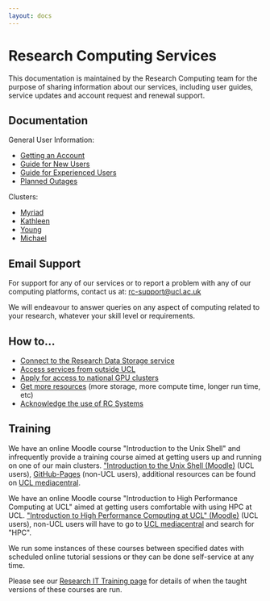 ```yaml
---
layout: docs
---
```


# Research Computing Services

This documentation is maintained by the Research Computing team for the purpose
of sharing information about our services, including user guides,
service updates and account request and renewal support.

## Documentation

General User Information:

- [Getting an Account](Account_Services.md)
- [Guide for New Users](New_Users.md)
- [Guide for Experienced Users](Experienced_Users.md)
- [Planned Outages](Planned_Outages.md)

Clusters:

- [Myriad](Clusters/Myriad.md)
- [Kathleen](Clusters/Kathleen.md)
- [Young](Clusters/Young.md)
- [Michael](Clusters/Michael.md)

## Email Support

For support for any of our services or to report a problem with any of our computing platforms, contact us at: [rc-support@ucl.ac.uk](mailto:rc-support@ucl.ac.uk)

We will endeavour to answer queries on any aspect of computing related to your research,
whatever your skill level or requirements.

## How to...

- [Connect to the Research Data Storage service](https://www.ucl.ac.uk/isd/how-to/rdss-myriad-data-storage-transfer-service)
- [Access services from outside UCL](howto.md#logging-in-from-outside-the-ucl-firewall)
- [Apply for access to national GPU clusters](Supplementary/GPU_Clusters.md)
- [Get more resources](Additional_Resource_Requests.md) (more storage, more
  compute time, longer run time, etc)
- [Acknowledge the use of RC Systems](Clusters/Acknowledging_RC_Systems.md)

## Training

We have an online Moodle course "Introduction to the Unix Shell" and
infrequently provide a training course aimed at getting users up and running on
one of our main clusters. ["Introduction to the Unix Shell (Moodle)](https://moodle.ucl.ac.uk/course/view.php?id=12953) (UCL users), [GitHub-Pages](http://rits.github-pages.ucl.ac.uk/intro-unix-shell/index.html) (non-UCL users), additional resources can be found on [UCL mediacentral](https://mediacentral.ucl.ac.uk).

We have an online Moodle course "Introduction to High Performance Computing at UCL" aimed at 
getting users comfortable with using HPC at UCL. ["Introduction to High Performance Computing at UCL" (Moodle)](https://moodle.ucl.ac.uk/course/view.php?id=33216) 
(UCL users), non-UCL users will have to go to [UCL mediacentral](https://mediacentral.ucl.ac.uk) 
and search for "HPC". 

We run some instances of these courses between specified dates with scheduled 
online tutorial sessions or they can be done self-service at any time.

Please see our
[Research IT Training page](https://www.ucl.ac.uk/advanced-research-computing/education/training)
for details of when the taught versions of these courses are run.
